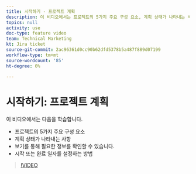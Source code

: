 ```yaml
---
title: 시작하기 - 프로젝트 계획
description: 이 비디오에서는 프로젝트의 5가지 주요 구성 요소, 계획 상태가 나타내는 사항, 보기를 통해 필요한 정보를 확인하고 시작 또는 완료 날짜를 설정하는 방법을 알아봅니다.
topics: null
activity: use
doc-type: feature video
team: Technical Marketing
kt: Jira ticket
source-git-commit: 2ac96361d0cc90b62dfd5378b5a487f889d07199
workflow-type: tm+mt
source-wordcount: '85'
ht-degree: 0%

---
```


# 시작하기: 프로젝트 계획

이 비디오에서는 다음을 학습합니다.

* 프로젝트의 5가지 주요 구성 요소
* 계획 상태가 나타내는 사항
* 보기를 통해 필요한 정보를 확인할 수 있습니다.
* 시작 또는 완료 일자를 설정하는 방법

>[!VIDEO](https://video.tv.adobe.com/v/335086/?quality=12)